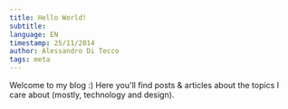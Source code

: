 ```yaml
---
title: Hello World!
subtitle:
language: EN
timestamp: 25/11/2014
author: Alessandro Di Tecco
tags: meta
---
```


Welcome to my blog :) Here you'll find posts & articles about the topics I care about (mostly, technology and design).

